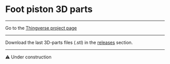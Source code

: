 # Foot piston 3D parts

<hr>
Go to the <a href="https://www.thingiverse.com/thing:6216792">Thingverse project page</a>
<hr>
Download the last 3D-parts files (.stl) in the <a href="https://github.com/Openpipes-org/Foot_piston_3D_parts/releases">releases</a> section.
<hr>
⚠️ Under construction
